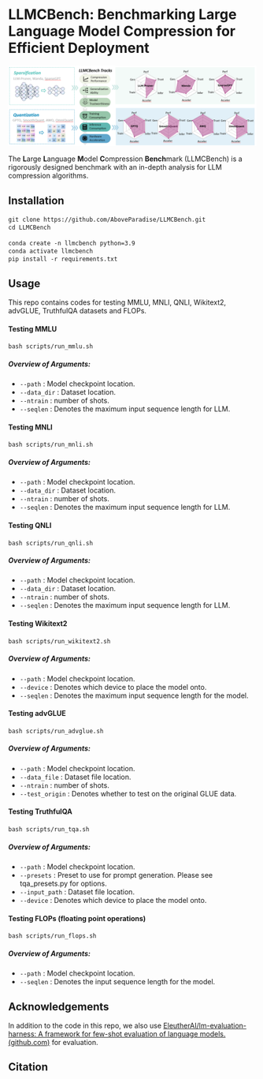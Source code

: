 # LLMCBench: Benchmarking Large Language Model Compression for Efficient Deployment

![image-20241026195404186](./figs/f1.png)

 The **L**arge **L**anguage **M**odel **C**ompression **Bench**mark (LLMCBench) is a rigorously designed benchmark with an in-depth analysis for LLM compression algorithms. 

## Installation

```
git clone https://github.com/AboveParadise/LLMCBench.git
cd LLMCBench

conda create -n llmcbench python=3.9
conda activate llmcbench
pip install -r requirements.txt
```

## Usage

This repo contains codes for testing MMLU, MNLI, QNLI, Wikitext2, advGLUE, TruthfulQA datasets and FLOPs.

#### Testing MMLU

```
bash scripts/run_mmlu.sh
```

##### Overview of Arguments:

- `--path` : Model checkpoint location.
- `--data_dir` : Dataset location.
- `--ntrain` : number of shots.
- `--seqlen` : Denotes the maximum input sequence length for LLM.

#### Testing MNLI

```
bash scripts/run_mnli.sh
```

##### Overview of Arguments:

- `--path` : Model checkpoint location.
- `--data_dir` : Dataset location.
- `--ntrain` : number of shots.
- `--seqlen` : Denotes the maximum input sequence length for LLM.

#### Testing QNLI

```
bash scripts/run_qnli.sh
```

##### Overview of Arguments:

- `--path` : Model checkpoint location.
- `--data_dir` : Dataset location.
- `--ntrain` : number of shots.
- `--seqlen` : Denotes the maximum input sequence length for LLM.

#### Testing Wikitext2

```
bash scripts/run_wikitext2.sh
```

##### Overview of Arguments:

- `--path` : Model checkpoint location.
- `--device` : Denotes which device to place the model onto.
- `--seqlen` : Denotes the maximum input sequence length for the model.

#### Testing advGLUE

```
bash scripts/run_advglue.sh
```

##### Overview of Arguments:

- `--path` : Model checkpoint location.
- `--data_file` : Dataset file location.
- `--ntrain` : number of shots.
- `--test_origin` : Denotes whether to test on the original GLUE data.

#### Testing TruthfulQA

```
bash scripts/run_tqa.sh
```

##### Overview of Arguments:

- `--path` : Model checkpoint location.
- `--presets` : Preset to use for prompt generation. Please see tqa_presets.py for options.
- `--input_path` : Dataset file location.
- `--device` : Denotes which device to place the model onto.

#### Testing FLOPs (floating point operations)

```
bash scripts/run_flops.sh
```

##### Overview of Arguments:

- `--path` : Model checkpoint location.
- `--seqlen` : Denotes the input sequence length for the model.

## Acknowledgements

In addition to the code in this repo, we also use [EleutherAI/lm-evaluation-harness: A framework for few-shot evaluation of language models. (github.com)](https://github.com/EleutherAI/lm-evaluation-harness) for evaluation.

## Citation
